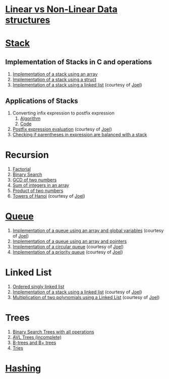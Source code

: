 # [Linear vs Non-Linear Data structures](https://github.com/venkat1924/DSA/blob/main/LinearVsNonLinear.md)
# [Stack](https://github.com/venkat1924/IS233AI-Data_Structures/blob/main/Stack/stackNotes.md)
## Implementation of Stacks in C and operations
1. [Implementation of a stack using an array](https://github.com/venkat1924/IS233AI-Data_Structures/blob/main/Stack/stackUsingArray.c)
2. [Implementation of a stack using a struct](https://github.com/venkat1924/IS233AI-Data_Structures/blob/main/Stack/stackUsingStruct.c)
3. [Implementation of a stack using a linked list](https://github.com/venkat1924/IS233AI-Data_Structures/blob/main/Stack/stackUsingLinkedlist.c) (courtesy of [Joel](https://github.com/playinpixel))
## Applications of Stacks
1. Converting infix expression to postfix expression
    1. [Algorithm](https://github.com/venkat1924/DSA/blob/main/Stack/InfixToPostfixAlgorithm.md)
    2. [Code](https://github.com/venkat1924/IS233AI-Data_Structures/blob/main/Stack/infixToPostfix.c)
2. [Postfix expression evaluation](https://github.com/venkat1924/IS233AI-Data_Structures/blob/main/Stack/postfixEvaluation.c) (courtesy of [Joel](https://github.com/playinpixel))
3. [Checking if parentheses in expression are balanced with a stack](https://github.com/venkat1924/IS233AI-Data_Structures/blob/main/Stack/parenthesesChecking.c)

# Recursion
1. [Factorial](https://github.com/venkat1924/DSA/blob/main/Recursion/factorial.c)
2. [Binary Search](https://github.com/venkat1924/DSA/blob/main/Recursion/binarySearch.c)
3. [GCD of two numbers](https://github.com/venkat1924/DSA/blob/main/Recursion/gcd.c)
4. [Sum of integers in an array](https://github.com/venkat1924/DSA/blob/main/Recursion/arraySum.c)
5. [Product of two numbers](https://github.com/venkat1924/DSA/blob/main/Recursion/product.c)
6. [Towers of Hanoi](https://github.com/venkat1924/IS233AI-Data_Structures/blob/main/Recursion/towersOfHanoi.c) (courtesy of [Joel](https://github.com/playinpixel))


# [Queue](https://github.com/venkat1924/IS233AI-Data_Structures/blob/main/Queue/Queue_notes.md)
1. [Implementation of a queue using an array and global variables](https://github.com/venkat1924/IS233AI-Data_Structures/blob/main/Queue/queueGlobalVariables.c) (courtesy of [Joel](https://github.com/playinpixel))
2. [Implementation of a queue using an array and pointers](https://github.com/venkat1924/IS233AI-Data_Structures/blob/main/Queue/queueUsingPointers.c)
3. [Implementation of a circular queue](https://github.com/venkat1924/IS233AI-Data_Structures/blob/main/Queue/circularQueue.c) (courtesy of [Joel](https://github.com/playinpixel))
3. [Implementation of a priority queue](https://github.com/venkat1924/IS233AI-Data_Structures/blob/main/Queue/PriorityQueue.c) (courtesy of [Joel](https://github.com/playinpixel))


# Linked List
1. [Ordered singly linked list](https://github.com/venkat1924/IS233AI-Data_Structures/blob/main/Linked_list/orderedSinglyLinkedList.c)
2. [Implementation of a stack using a linked list](https://github.com/venkat1924/IS233AI-Data_Structures/blob/main/Stack/stackUsingLinkedlist.c) (courtesy of [Joel](https://github.com/playinpixel))
3. [Multiplication of two polynomials using a Linked List](https://github.com/venkat1924/IS233AI-Data_Structures/blob/main/Linked_list/polyMulUsingLinkedList.c) (courtesy of [Joel](https://github.com/playinpixel))

# Trees
1. [Binary Search Trees with all operations](https://github.com/venkat1924/IS233AI-Data_Structures/blob/main/Trees/binarySearchTrees.c)
2. [AVL Trees (incomplete)](https://github.com/venkat1924/IS233AI-Data_Structures/blob/main/Trees/AVLtree.md)
3. [B-trees and B+ trees](https://github.com/venkat1924/IS233AI-Data_Structures/blob/main/Trees/Btree.md)
4. [Tries](https://github.com/venkat1924/IS233AI-Data_Structures/blob/main/Trees/Tries.md)

# [Hashing](https://github.com/venkat1924/IS233AI-Data_Structures_and_Applications/blob/main/Hashing/Hashing.md)
